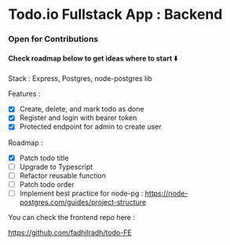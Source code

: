 # Todo.io Fullstack App : Backend

### Open for Contributions
#### Check roadmap below to get ideas where to start ⬇️

Stack : Express, Postgres, node-postgres lib

Features : 

- [x] Create, delete, and mark todo as done
- [x] Register and login with bearer token
- [x] Protected endpoint for admin to create user

Roadmap : 

- [x] Patch todo title
- [ ] Upgrade to Typescript 
- [ ] Refactor reusable function
- [ ] Patch todo order
- [ ] Implement best practice for node-pg : https://node-postgres.com/guides/project-structure

You can check the frontend repo here :

https://github.com/fadhilradh/todo-FE
